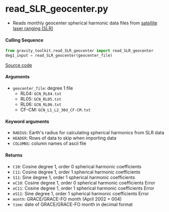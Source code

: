 read_SLR_geocenter.py
=====================

- Reads monthly geocenter spherical harmonic data files from [satellite laser ranging (SLR)](ftp://ftp.csr.utexas.edu/pub/slr/geocenter/)

#### Calling Sequence
```python
from gravity_toolkit.read_SLR_geocenter import read_SLR_geocenter
deg1_input = read_SLR_geocenter(geocenter_file)
```
[Source code](https://github.com/tsutterley/read-GRACE-harmonics/blob/main/gravity_toolkit/read_SLR_geocenter.py)

#### Arguments
- `geocenter_file`: degree 1 file
    * RL04: `GCN_RL04.txt`
    * RL05: `GCN_RL05.txt`
    * RL06: `GCN_RL06.txt`
    * CF-CM: `GCN_L1_L2_30d_CF-CM.txt`

#### Keyword arguments
- `RADIUS`: Earth's radius for calculating spherical harmonics from SLR data
- `HEADER`: Rows of data to skip when importing data
- `COLUMNS`: column names of ascii file

#### Returns
- `C10`: Cosine degree 1, order 0 spherical harmonic coefficients
- `C11`: Cosine degree 1, order 1 spherical harmonic coefficients
- `S11`: Sine degree 1, order 1 spherical harmonic coefficients
- `eC10`: Cosine degree 1, order 0 spherical harmonic coefficients Error
- `eC11`: Cosine degree 1, order 1 spherical harmonic coefficients Error
- `eS11`: Sine degree 1, order 1 spherical harmonic coefficients Error
- `month`: GRACE/GRACE-FO month (April 2002 = 004)
- `time`: date of GRACE/GRACE-FO month in decimal format
